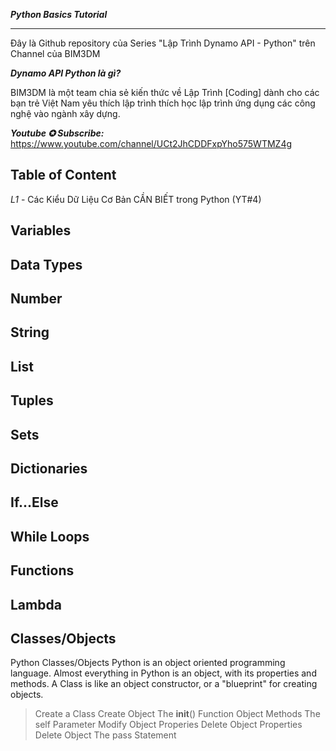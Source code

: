 ***Python Basics Tutorial***
___

Đây là Github repository của Series "Lập Trình Dynamo API - Python" trên Channel của BIM3DM

***Dynamo API Python là gì?***

BIM3DM là một team chia sẻ kiến thức về Lập Trình [Coding] dành cho các bạn trẻ Việt Nam yêu thích lập trình thích học lập trình ứng dụng các công nghệ vào ngành xây dựng.

***Youtube ✪ Subscribe:*** https://www.youtube.com/channel/UCt2JhCDDFxpYho575WTMZ4g

**Table of Content**
---
*L1* - Các Kiểu Dữ Liệu Cơ Bản CẦN BIẾT trong Python (YT#4)

**Variables**
---
**Data Types**
---
**Number**
---
**String**
---
**List**
---
**Tuples**
---
**Sets**
---
**Dictionaries**
---
**If...Else**
---
**While Loops**
---
**Functions**
---
**Lambda**
---
**Classes/Objects**
---
Python Classes/Objects
Python is an object oriented programming language.
Almost everything in Python is an object, with its properties and methods.
A Class is like an object constructor, or a "blueprint" for creating objects.
> Create a Class
> Create Object
> The __init__() Function
> Object Methods
> The self Parameter
> Modify Object Properies
> Delete Object Properties
> Delete Object
> The pass Statement






